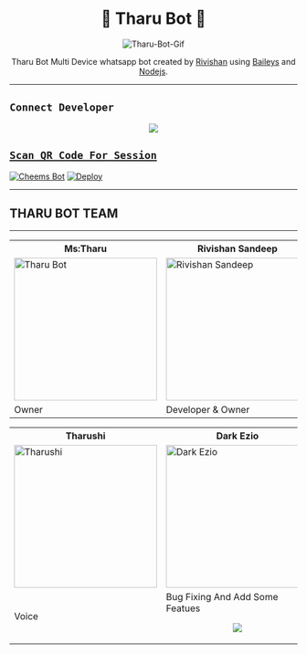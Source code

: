 <h1 align="center">💢 Tharu Bot 💞<br></h1>
<p align="center">
<img src="https://i.ibb.co/3pJvPsW/Tharu-Bot-Gif.gif " alt="Tharu-Bot-Gif" border="0" />
</p>

<p align="center">
Tharu Bot Multi Device whatsapp bot created by <a href="https://github.com/RiviMAX" target="_blank">Rivishan</a> using <a href="https://github.com/adiwajshing/Baileys" target="_blank">Baileys</a> and <a href="https://github.com/nodejs" target="_blank">Nodejs</a>.
</p>

---

## ``Connect Developer``

<p align="center">
<a href="https://wa.me/94789864930"><img src="https://img.shields.io/badge/Contact Rivishan-25D366?style=for-the-badge&logo=whatsapp&logoColor=white" />
</p>

## [`Scan QR Code For Session`](https://wa.me/94789864930)

[![Cheems Bot](https://repl.it/badge/github/quiec/whatsasena)](https://replit.com/@RIVISHANSANDEE1/Tharu-Bot-Multi-Device-Qr-Code-Genarator?output%20only=1&lite=1#index.js)
[![Deploy](https://www.herokucdn.com/deploy/button.svg)](https://heroku.com/deploy?template=https://github.com/RiviMAX/Tharu-Bot-MD)

---

<div aline='left'><h2> THARU BOT TEAM </h2></div>

---

<table><tr><th>Ms:Tharu</th><th>Rivishan Sandeep </th></tr><tr><td><a href="https://github.com/RiviMAX"><img src="https://i.ibb.co/S6K3b9Y/Tharu-Bot-2.jpg" width="250" alt="Tharu Bot"></a></td><td><a href="https://github.com/RiviMAX"><img src="https://i.ibb.co/CWf55nv/Rivi.jpg " width="250" alt="Rivishan Sandeep"></a></td></tr><tr><td>Owner</td><td>Developer & Owner </td></tr></table><table><tr><th>Tharushi</th><th>Dark Ezio</th></tr><tr><td><a href="https://github.com/RiviMAX"><img src="https://i.ibb.co/Zf22J1r/Besty-54.jpg" width="250" alt="Tharushi"></a></td><td><a href="https://github.com/RiviMAX"><img src="https://i.ibb.co/tZdmPkP/Dark-Ezio.jpg" width="250" alt="Dark Ezio"></a></td><td><a href="https://github.com/AiDarkEzio"></a></td></tr><tr><td>Voice</td><td>Bug Fixing And  Add Some Featues<br><p align="center">
<a href="https://wa.me/94761539856"><img src="https://img.shields.io/badge/Contact Dark Ezio-00ffff?style=for-the-badge&logo=whatsapp&logoWidth=30&logoColor=blueviolet" />
</p></td></tr></table>
